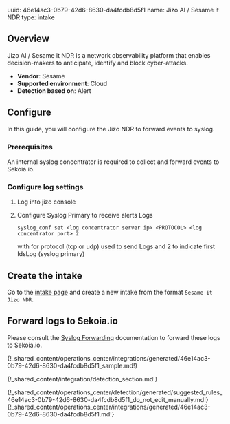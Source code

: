 uuid: 46e14ac3-0b79-42d6-8630-da4fcdb8d5f1
name: Jizo AI / Sesame it NDR
type: intake

## Overview
Jizo AI / Sesame it NDR is a network observability platform that enables decision-makers to anticipate, identify and block cyber-attacks.

- **Vendor**: Sesame
- **Supported environment**: Cloud
- **Detection based on**: Alert

## Configure

In this guide, you will configure the Jizo NDR to forward events to syslog.

### Prerequisites

An internal syslog concentrator is required to collect and forward events to Sekoia.io.

### Configure log settings

1. Log into jizo console
2. Configure Syslog Primary to receive alerts Logs

   ```shell
   syslog_conf set <log concentrator server ip> <PROTOCOL> <log concentrator port> 2
   ```

   with <Protocol> for protocol (tcp or udp) used to send Logs and 2 to indicate first IdsLog (syslog primary)


## Create the intake

Go to the [intake page](https://app.sekoia.io/operations/intakes) and create a new intake from the format `Sesame it Jizo NDR`.


## Forward logs to Sekoia.io

Please consult the [Syslog Forwarding](/integration/ingestion_methods/syslog/sekoiaio_forwarder.md) documentation to forward these logs to Sekoia.io.

{!_shared_content/operations_center/integrations/generated/46e14ac3-0b79-42d6-8630-da4fcdb8d5f1_sample.md!}


{!_shared_content/integration/detection_section.md!}

{!_shared_content/operations_center/detection/generated/suggested_rules_46e14ac3-0b79-42d6-8630-da4fcdb8d5f1_do_not_edit_manually.md!}
{!_shared_content/operations_center/integrations/generated/46e14ac3-0b79-42d6-8630-da4fcdb8d5f1.md!}

